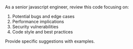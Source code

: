 As a senior javascript engineer, review this code focusing on:

1. Potential bugs and edge cases
2. Performance implications
3. Security vulnerabilities
4. Code style and best practices

Provide specific suggestions with examples.
